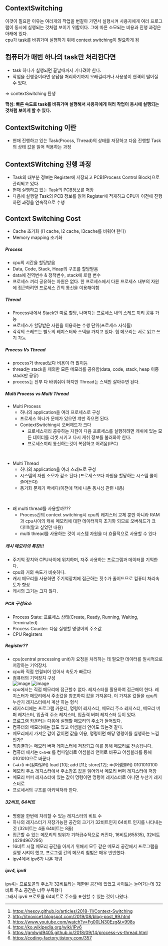 ## ContextSwitching

이것이 필요한 이유는 여러개의 작업을 번갈아 가면서 실행시켜 사용자에게 여러 프로그램이 동시에 실행되는 것처럼 보이기 위함이다. 그에 따른 소모되는 비용과 진행 과정은 아래에 있다.   
cpu가 task를 바꿔가며 실행하기 위해 context switching이 필요하게 됨   

컴퓨터가 매번 하나의 task만 처리한다면
----
* task 하나가 실행되면 끝날때까지 기다려야 한다.
* 작업을 진행중이라면 응답을 처리하기까지 오래걸리거나 사용성이 현격히 떨어질 수 있다.

=> contextSwitching 탄생

**핵심: 빠른 속도로 task를 바꿔가며 실행해서 사용자에게 여러 작업이 동시에 실행되는 것처럼 보이게 할 수 있다.**

ContextSwitching 이란
-----
* 현재 진행하고 있는 Task(Procss, Thread)의 상태를 저장하고 다음 진행할 Task의 상태 값을 읽어 적용하는 과정

ContextSWitching 진행 과정
-----
* Task의 대부분 정보는 Register에 저장되고 PCB(Process Control Block)으로 관리되고 있다.
* 현재 실행하고 있는 Task의 PCB정보를 저장
* 다음에 실행할 Task의 PCB 정보를 읽어 Register에 적재하고 CPU가 이전에 진행하던 과정을 연속적으로 수행

Context Switching Cost
----
* Cache 초기화 (l1 cache, l2 cache, l3cache를 비워야 한다)
* Memory mapping 초기화

##### Process
* cpu의 시간을 할당받음
* Data, Code, Stack, Heap의 구조를 할당받음
* data에 전역변수 & 정적변수, stack에 로컬 변수
* 프로세스 끼리 공유하는 자원은 없다. 한 프로세스에서 다른 프로세스 내부의 자원에 접근하려면 프로세스 간의 통신을 이용해야함

##### Thread
* Process내에서 Stack만 따로 할당, 나머지는 프로세스 내의 스레드 끼리 공유 가능
* 프로세스가 할당받은 자원을 이용하는 수행 단위(프로세스 자식들)
* 각각의 스레드는 별도의 레지스터와 스택을 가지고 있다. 힙 메모리는 서로 읽고 쓰기 가능


##### Process Vs Thread
* process가 thread보다 비용이 더 많이듬 
* thread는 stack을 제외한 모든 메모리를 공유함(data, code, stack, heap 이중 stack만 공유)
* process는 전부 다 바꿔줘야 하지만 Thread는 스택만 갈아주면 된다.

##### Multi Process vs Multi Thread
* Multi Process
  * 하나의 application을 여러 프로세스로 구성
  * 프로세스 하나가 문제가 있으면 걔만 죽으면 된다.
  * ContextSwitching시 오버헤드가 크다
    * 프로세스끼리 공유하는 자원이 다음 프로세스를 실행하려면 캐쉬에 있는 모든 데이터를 리셋 시키고 다시 캐쉬 정보를 불러와야 한다.
    * 프로세스끼리 통신하는것이 복잡하고 어려움(IPC)    
<br>

* Multi Thread
  * 하나의 application을 여러 스레드로 구성
  * 시스템의 자원 소모가 감소 된다.(프로세스보다 자원을 할당하는 시스템 콜이 줄어든다) 
  * 동기화 문제가 빡세다(이전에 책에 나온 동시성 관련 내용)    
<br>

* 왜 multi thread를 사용할까???
  * Process간의 context switching시 cpu의 레지스터 교체 뿐만 아니라 RAM과 cpu사이의 캐쉬 메모리에 대한 데이터까지 초기화 되므로 오버헤드가 크다!!!!(알고 싶었던 내용)
  * multi thread를 사용하는 것이 시스템 자원을 더 효율적으로 사용할 수 있다

##### 캐시 메모리의 특징!!!
* 주기억 장치와 CPU사이에 위치하며, 자주 사용하는 프로그램과 데이터를 기억한다.
* cpu와 거의 속도가 비슷하다.
* 캐시 메모리를 사용하면 주기억장치에 접근하는 횟수가 줄어드므로 컴퓨터 처리속도가 향상
* 캐시의 크기는 크지 않다.

##### PCB 구성요소
* Process State: 프로세스 상태(Create, Ready, Running, Waiting, Terminated)
* Process Counter: 다음 실행할 명령어의 주소값
* CPU Registers

##### Register??
* cpu(central processing unit)가 요청을 처리하는 데 필요한 데이터를 일시적으로 저장하는 기억장치.
* cpu와 직접 연결되어 있어서 속도가 빠르다
* 컴퓨터의 기억장치 구성   
  ![image](https://user-images.githubusercontent.com/50283326/135751076-46c44e2b-839e-4861-a1e0-7e18bdcfe47a.png)
  ![image](https://user-images.githubusercontent.com/50283326/135752274-fb86c5ed-5236-451f-9943-e106ed3cf31d.png)
* cpu에서는 직접 메모리에 접근할수 없다. 레지스터를 활용하여 접근해야 한다. 레지스터가 메모리에서 주솟값을 참조하여 값을 가져온다. 이 가져온 값들을 cpu의 누산기 레지스터에서 계산 하는 형식
* 레지스터에는 프로그램 카운터, 명령어 레지스터, 메모리 주소 레지스터, 메모리 버퍼 레지스터, 입출력 주소 레지스터, 입출력 버퍼 레지스터 등이 있다.
* 프로그램 카운터는 다음에 실행할 메모리의 주소가 들어있다. 
* 컴퓨터의 메모리에는 값도 있고 어셈블리 언어도 있는것 같다.
* 메모리에서 가져온 값이 값이면 값을 이용, 명령어면 해당 명령어를 실행하는 느낌인가?
* 최종결과는 메모리 버퍼 레지스터에 저장되고 이를 통해 메모리로 전송됩니다.
* 컴퓨터 에서는 `C=A+B` 를 컴파일러로 어셈블리 언어로 바꾸고 어셈블러를 통해 0101010으로 바꾼다
* `C=A+B` =>(컴파일러) load [10]; add [11]; store[12]; =>(어셈블러) 0101010100
* 메모리 주소 레지스터에서 주소참조 값을 읽어와서 메모리 버퍼 레지스터에 저장
* 메모리 버퍼 레지스터에 있는 값이 명령이면 명령어 레지스터로 아니면 누산기 레지스터로
* 프로세서의 구조를 아키텍처라 한다.

##### 32비트, 64비트
* 명령을 한번에 처리할 수 있는 레지스터의 비트 수
* 하나의 레지스터가 저장가능한 공간의 크기가 32비트인지 64비트 인지를 나타내는 것 (32비트는 4줄 64비트는 8줄)
* 접근할 수 있는 메모리의 범위가 기하급수적으로 커진다, 16비트(65535), 32비트 (4294967295)
* 16비트 시절 메모리 공간을 아끼기 위해서 모두 같은 메모리 공간에서 프로그램을 실행 시켜야 했고, 프로그램 간의 메모리 침범은 매우 빈번했다.
* ipv4에서 ipv6가 나온 개념

##### ipv4, ipv6
ipv4는 프로토콜의 주소가 32비트라는 제한된 공간에 있었고 사이트는 늘어가는데 32비트 주소 공간은 너무 부족했다    
그래서 ipv6 프로토콜 64비트로 주소를 표현할 수 있는 것이 나왔다.

<hr>

1. <https://nesoy.github.io/articles/2018-11/Context-Switching>
2. <http://itnovice1.blogspot.com/2019/08/blog-post_99.html>
3. <https://www.youtube.com/watch?v=Fg00LN30Ezg&t=998s>
4. <https://ko.wikipedia.org/wiki/IPv6>
5. <https://gmlwjd9405.github.io/2018/09/14/process-vs-thread.html>
6. <https://coding-factory.tistory.com/357>